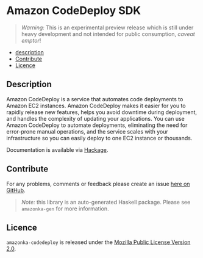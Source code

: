# Amazon CodeDeploy SDK

> _Warning:_ This is an experimental preview release which is still under heavy development and not intended for public consumption, _caveat emptor_!

* [description](#description)
* [Contribute](#contribute)
* [Licence](#licence)

## Description

Amazon CodeDeploy is a service that automates code deployments to Amazon EC2 instances. Amazon CodeDeploy makes it easier for you to rapidly release new features, helps you avoid downtime during deployment, and handles the complexity of updating your applications. You can use Amazon CodeDeploy to automate deployments, eliminating the need for error-prone manual operations, and the service scales with your infrastructure so you can easily deploy to one EC2 instance or thousands.

Documentation is available via [Hackage](http://hackage.haskell.org/package/amazonka-codedeploy).


## Contribute

For any problems, comments or feedback please create an issue [here on GitHub](https://github.com/brendanhay/amazonka/issues).

> _Note:_ this library is an auto-generated Haskell package. Please see `amazonka-gen` for more information.


## Licence

`amazonka-codedeploy` is released under the [Mozilla Public License Version 2.0](http://www.mozilla.org/MPL/).
